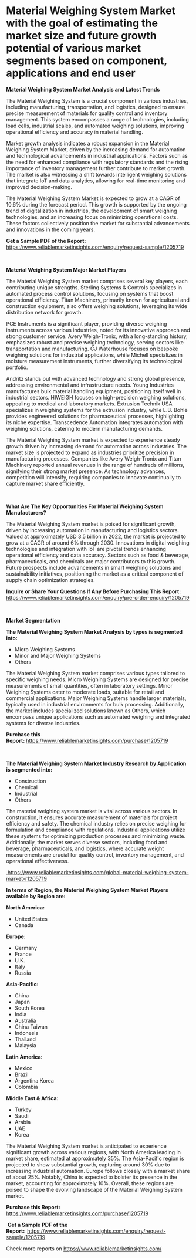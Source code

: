 <p><h1>Material Weighing System Market with the goal of estimating the market size and future growth potential of various market segments based on component, applications and end user</h1></p><p><strong>Material Weighing System Market Analysis and Latest Trends</strong></p>
<p><p>The Material Weighing System is a crucial component in various industries, including manufacturing, transportation, and logistics, designed to ensure precise measurement of materials for quality control and inventory management. This system encompasses a range of technologies, including load cells, industrial scales, and automated weighing solutions, improving operational efficiency and accuracy in material handling.</p><p>Market growth analysis indicates a robust expansion in the Material Weighing System Market, driven by the increasing demand for automation and technological advancements in industrial applications. Factors such as the need for enhanced compliance with regulatory standards and the rising importance of inventory management further contribute to market growth. The market is also witnessing a shift towards intelligent weighing solutions that integrate IoT and data analytics, allowing for real-time monitoring and improved decision-making.</p><p>The Material Weighing System Market is expected to grow at a CAGR of 10.6% during the forecast period. This growth is supported by the ongoing trend of digitalization in industries, the development of smart weighing technologies, and an increasing focus on minimizing operational costs. These factors collectively position the market for substantial advancements and innovations in the coming years.</p></p>
<p><strong>Get a Sample PDF of the Report:&nbsp;</strong> <a href="https://www.reliablemarketinsights.com/enquiry/request-sample/1205719?utm_campaign=3291&utm_medium=2&utm_source=Github&utm_content=ia&utm_term=12042025&utm_id=material-weighing-system">https://www.reliablemarketinsights.com/enquiry/request-sample/1205719</a></p>
<p>&nbsp;</p>
<p><strong>Material Weighing System Major Market Players</strong></p>
<p><p>The Material Weighing System market comprises several key players, each contributing unique strengths. Sterling Systems & Controls specializes in automated process control solutions, focusing on systems that boost operational efficiency. Titan Machinery, primarily known for agricultural and construction equipment, also offers weighing solutions, leveraging its wide distribution network for growth.</p><p>PCE Instruments is a significant player, providing diverse weighing instruments across various industries, noted for its innovative approach and strong customer service. Avery Weigh-Tronix, with a long-standing history, emphasizes robust and precise weighing technology, serving sectors like transportation and manufacturing. CJ Waterhouse focuses on bespoke weighing solutions for industrial applications, while Michell specializes in moisture measurement instruments, further diversifying its technological portfolio.</p><p>Andritz stands out with advanced technology and strong global presence, addressing environmental and infrastructure needs. Young Industries manufactures bulk material handling equipment, positioning itself well in industrial sectors. HIWEIGH focuses on high-precision weighing solutions, appealing to medical and laboratory markets. Extrusion Technik USA specializes in weighing systems for the extrusion industry, while L.B. Bohle provides engineered solutions for pharmaceutical processes, highlighting its niche expertise. Transcedence Automation integrates automation with weighing solutions, catering to modern manufacturing demands.</p><p>The Material Weighing System market is expected to experience steady growth driven by increasing demand for automation across industries. The market size is projected to expand as industries prioritize precision in manufacturing processes. Companies like Avery Weigh-Tronix and Titan Machinery reported annual revenues in the range of hundreds of millions, signifying their strong market presence. As technology advances, competition will intensify, requiring companies to innovate continually to capture market share efficiently.</p></p>
<p>&nbsp;</p>
<p><strong>What Are The Key Opportunities For Material Weighing System Manufacturers?</strong></p>
<p><p>The Material Weighing System market is poised for significant growth, driven by increasing automation in manufacturing and logistics sectors. Valued at approximately USD 3.5 billion in 2022, the market is projected to grow at a CAGR of around 6% through 2030. Innovations in digital weighing technologies and integration with IoT are pivotal trends enhancing operational efficiency and data accuracy. Sectors such as food & beverage, pharmaceuticals, and chemicals are major contributors to this growth. Future prospects include advancements in smart weighing solutions and sustainability initiatives, positioning the market as a critical component of supply chain optimization strategies.</p></p>
<p><strong>Inquire or Share Your Questions If Any Before Purchasing This Report:</strong> <a href="https://www.reliablemarketinsights.com/enquiry/pre-order-enquiry/1205719?utm_campaign=3291&utm_medium=2&utm_source=Github&utm_content=ia&utm_term=12042025&utm_id=material-weighing-system">https://www.reliablemarketinsights.com/enquiry/pre-order-enquiry/1205719</a></p>
<p>&nbsp;</p>
<p><strong>Market Segmentation</strong></p>
<p><strong>The Material Weighing System Market Analysis by types is segmented into:</strong></p>
<p><ul><li>Micro Weighing Systems</li><li>Minor and Major Weighing Systems</li><li>Others</li></ul></p>
<p><p>The Material Weighing System market comprises various types tailored to specific weighing needs. Micro Weighing Systems are designed for precise measurements of small quantities, often in laboratory settings. Minor Weighing Systems cater to moderate loads, suitable for retail and commercial applications. Major Weighing Systems handle larger materials, typically used in industrial environments for bulk processing. Additionally, the market includes specialized solutions known as Others, which encompass unique applications such as automated weighing and integrated systems for diverse industries.</p></p>
<p><strong>Purchase this Report:&nbsp;</strong><a href="https://www.reliablemarketinsights.com/purchase/1205719?utm_campaign=3291&utm_medium=2&utm_source=Github&utm_content=ia&utm_term=12042025&utm_id=material-weighing-system">https://www.reliablemarketinsights.com/purchase/1205719</a></p>
<p>&nbsp;</p>
<p><strong>The Material Weighing System Market Industry Research by Application is segmented into:</strong></p>
<p><ul><li>Construction</li><li>Chemical</li><li>Industrial</li><li>Others</li></ul></p>
<p><p>The material weighing system market is vital across various sectors. In construction, it ensures accurate measurement of materials for project efficiency and safety. The chemical industry relies on precise weighing for formulation and compliance with regulations. Industrial applications utilize these systems for optimizing production processes and minimizing waste. Additionally, the market serves diverse sectors, including food and beverage, pharmaceuticals, and logistics, where accurate weight measurements are crucial for quality control, inventory management, and operational effectiveness.</p></p>
<p><a href="https://www.reliablemarketinsights.com/global-material-weighing-system-market-r1205719?utm_campaign=3291&utm_medium=2&utm_source=Github&utm_content=ia&utm_term=12042025&utm_id=material-weighing-system">&nbsp;https://www.reliablemarketinsights.com/global-material-weighing-system-market-r1205719</a></p>
<p><strong>In terms of Region, the Material Weighing System Market Players available by Region are:</strong></p>
<p>
    <p> <strong> North America: </strong>
        <ul>
            <li>United States</li>
            <li>Canada</li>
        </ul>
        </p> 
    <p> <strong> Europe: </strong>
        <ul>
            <li>Germany</li>
            <li>France</li>
            <li>U.K.</li>
            <li>Italy</li>
            <li>Russia</li>
        </ul>
        </p> 
    <p> <strong> Asia-Pacific: </strong>
        <ul>
            <li>China</li>
            <li>Japan</li>
            <li>South Korea</li>
            <li>India</li>
            <li>Australia</li>
            <li>China Taiwan</li>
            <li>Indonesia</li>
            <li>Thailand</li>
            <li>Malaysia</li>
        </ul>
        </p> 
    <p> <strong> Latin America: </strong>
        <ul>
            <li>Mexico</li>
            <li>Brazil</li>
            <li>Argentina Korea</li>
            <li>Colombia</li>
        </ul>
        </p> 
    <p> <strong> Middle East & Africa: </strong>
        <ul>
            <li>Turkey</li>
            <li>Saudi</li>
            <li>Arabia</li>
            <li>UAE</li>
            <li>Korea</li>
        </ul>
    </p>
    </p>
<p><p>The Material Weighing System market is anticipated to experience significant growth across various regions, with North America leading in market share, estimated at approximately 35%. The Asia-Pacific region is projected to show substantial growth, capturing around 30% due to increasing industrial automation. Europe follows closely with a market share of about 25%. Notably, China is expected to bolster its presence in the market, accounting for approximately 10%. Overall, these regions are poised to shape the evolving landscape of the Material Weighing System market.</p></p>
<p><strong>Purchase this Report: </strong><a href="https://www.reliablemarketinsights.com/purchase/1205719?utm_campaign=3291&utm_medium=2&utm_source=Github&utm_content=ia&utm_term=12042025&utm_id=material-weighing-system">https://www.reliablemarketinsights.com/purchase/1205719</a></p>
<p>&nbsp;<strong>Get a Sample PDF of the Report:&nbsp;&nbsp;</strong><a href="https://www.reliablemarketinsights.com/enquiry/request-sample/1205719?utm_campaign=3291&utm_medium=2&utm_source=Github&utm_content=ia&utm_term=12042025&utm_id=material-weighing-system">https://www.reliablemarketinsights.com/enquiry/request-sample/1205719</a></p>
<p><strong></strong></p>
<p>Check more reports on <a href="https://www.reliablemarketinsights.com/?utm_campaign=3291&utm_medium=2&utm_source=Github&utm_content=ia&utm_term=12042025&utm_id=material-weighing-system">https://www.reliablemarketinsights.com/</a></p>